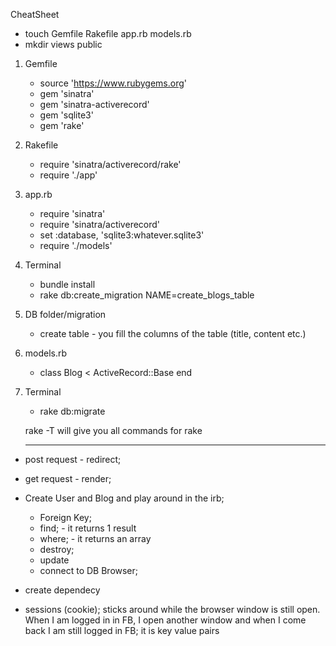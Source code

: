 
CheatSheet
- touch Gemfile Rakefile app.rb models.rb
- mkdir views public
1. Gemfile
	- source 'https://www.rubygems.org'  
	- gem 'sinatra'  
	- gem 'sinatra-activerecord'  
	- gem 'sqlite3'  
	- gem 'rake'  
2. Rakefile  
	- require 'sinatra/activerecord/rake'  
	- require './app'  
3. app.rb  
	- require 'sinatra'  
	- require 'sinatra/activerecord'  
	- set :database, 'sqlite3:whatever.sqlite3'  
	- require './models' 
4. Terminal
	- bundle install  
	- rake db:create_migration NAME=create_blogs_table
5. DB folder/migration  
	- create table - you fill the columns of the table (title, content etc.)
6. models.rb
	- class Blog < ActiveRecord::Base
		end
7. Terminal
	- rake db:migrate

	
	rake -T
	will give you all commands for rake
	-----------	-----------	-----------
- post request - redirect;  
- get request - render;

- Create User and Blog and play around in the irb;
	- Foreign Key;
	- find; - it returns 1 result
	- where; - it returns an array
	- destroy;
	- update
	- connect to DB Browser; 

	    
	 

- create dependecy 
  

- sessions (cookie); sticks around while the browser window is still open. When I am logged in in FB, I open another window and when I come back I am still logged in FB; it is key value pairs


